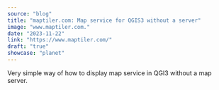 ```yaml
---
source: "blog"
title: "maptiler.com: Map service for QGIS3 without a server"
image: "www.maptiler.com."
date: "2023-11-22"
link: "https://www.maptiler.com/"
draft: "true"
showcase: "planet"
---
```


Very simple way of how to display map service in QGI3 without a map server.
